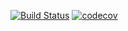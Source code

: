 [![Build Status](https://travis-ci.com/NickProvidokhin/Calculator-of-wallpaper.svg?branch=master)](https://travis-ci.com/NickProvidokhin/Calculator-of-wallpaper)
[![codecov](https://codecov.io/gh/NickProvidokhin/Calculator-of-wallpaper/branch/master/graph/badge.svg)](https://codecov.io/gh/NickProvidokhin/Calculator-of-wallpaper)
